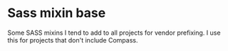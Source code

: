 Sass mixin base
===============

Some SASS mixins I tend to add to all projects for vendor prefixing. I use this for projects that don't include Compass.
